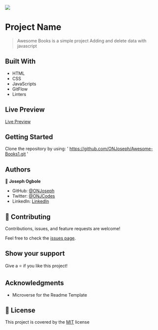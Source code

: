 ![](https://img.shields.io/badge/Microverse-blueviolet)

# Project Name

> Awesome Books is a simple project Adding and delete data with javascript


## Built With

- HTML
- CSS
- JavaScripts
- GitFlow
- Linters

## Live Preview

[Live Preview]()


## Getting Started

Clone the repository by using:
' https://github.com/ONJoseph/Awesome-Books1.git '


## Authors

👤 **Joseph Ogbole**

- GitHub: [@ONJoseph](https://github.com/ONJoseph)
- Twitter: [@ONJCodes](https://twitter.com/ONJCodes)
- LinkedIn: [LinkedIn](https://www.linkedin.com/in/o-n-joseph-ba8425147/)


## 🤝 Contributing

Contributions, issues, and feature requests are welcome!

Feel free to check the [issues page](https://github.com/ONJoseph/Awesome-Books1/issues).

## Show your support

Give a ⭐️ if you like this project!

## Acknowledgments

- Microverse for the Readme Template

## 📝 License

This project is covered by the [MIT](/LICENSE) license
